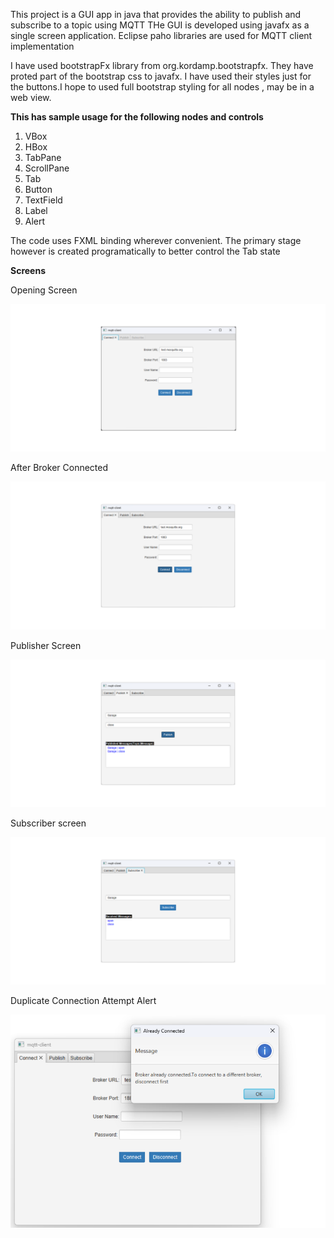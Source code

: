 This project is a GUI app in java that provides the ability to publish and subscribe to a topic using MQTT
THe GUI is developed using javafx as a single screen application. Eclipse paho libraries are used for MQTT client
implementation

I have used bootstrapFx library from org.kordamp.bootstrapfx. They have proted part of the bootstrap css to javafx. I have used their styles just for the buttons.I hope to used full bootstrap styling for all nodes , may be in a web view.

**This has sample usage for the following nodes and controls**

1. VBox
2. HBox
3. TabPane
4. ScrollPane
5. Tab
6. Button
7. TextField
8. Label
9. Alert

The code uses FXML binding wherever convenient. The primary stage however is created programatically to better control
the Tab state

**Screens**

Opening Screen
<p><img src="/images/main.png?raw=true"/></p>
After Broker Connected
<p><img src="/images/main_connected.png?raw=true"/></p>
Publisher Screen
<p><img src="/images/publish.png?raw=true"/></p>
Subscriber screen
<p><img src="/images/subscribe.png?raw=true"/></p>
Duplicate Connection Attempt Alert
<p><img src="/images/duplicate_conn.png?raw=true"/></p>


